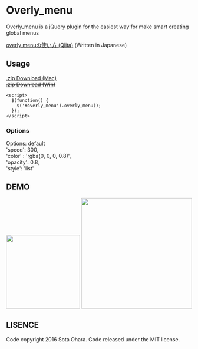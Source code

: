 # Overly_menu
Overly_menu is a jQuery plugin for the easiest way for make smart creating global menus 

[overly menuの使い方 (Qiita)](http://qiita.com/sottar/items/7377d50991521fdfd1f0)
(Written in Japanese)

## Usage

[.zip Download (Mac)](http://www.sottar.net/dist/overly_menu_master.zip)  
~~[.zip Download (Win)]()~~  


    <script>
      $(function() {
        $('#overly_menu').overly_menu();
      });
    </script>

### Options  
 Options: default  
    'speed': 300,  
    'color' : 'rgba(0, 0, 0, 0.8)',  
    'opacity': 0.8,  
    'style': 'list'  


## DEMO

<img src="http://www.sottar.net/demo/overly_menu/demo_simple.gif" width="200">  
<img src="http://www.sottar.net/demo/overly_menu/demo_flex.gif" width="300">

## LISENCE
Code copyright 2016 Sota Ohara. Code released under the MIT license.  
